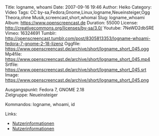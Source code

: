 Title: logname, whoami
Date: 2007-09-16 19:46
Author: Heiko
Category: Video
Tags: CC by-sa,Fedora,Gnome,Linux,logname,Neueinsteiger,Ogg Theora,ohne Musik,screencast,short,whomai
Slug: logname_whoami
Album: https://www.openscreencast.de
Duration: 55000
License: http://creativecommons.org/licenses/by-sa/3.0/
Youtube: 7NeWD2dbSRE
Vimeo: 16324691
Tumblr: http://openscreencast.tumblr.com/post/8305813353/logname-whoami-fedora-7-gnome-2-18-lizenz
Oggfile: https://www.openscreencast.de/archive/short/logname_short_045.ogg
Mp4file: https://www.openscreencast.de/archive/short/logname_short_045.mp4
Srtfile: https://www.openscreencast.de/archive/short/logname_short_045.srt
Image: https://www.openscreencast.de/archive/short/logname_short_045.png

Ausgangspunkt: Fedora 7, GNOME 2.18  
Zielgruppe: Neueinsteiger  

Kommandos: logname, whoami, id

Links:

  * [Nutzerinformationen](http://de.linwiki.org/index.php/Linuxfibel_-_Nutzerkommandos_-_Nutzer-Informationen)
  * [Nutzerinformationen](http://www.selflinux.org/selflinux/html/information_basic01.html#d56e50)

